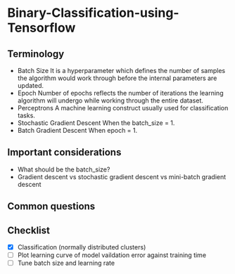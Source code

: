 # Binary-Classification-using-Tensorflow

## Terminology

* Batch Size
  It is a hyperparameter which defines the number of samples the algorithm would work through before the internal parameters are updated.
* Epoch
  Number of epochs reflects the number of iterations the learning algorithm will undergo while working through the entire dataset.
* Perceptrons
  A machine learning construct usually used for classification tasks.
* Stochastic Gradient Descent
  When the batch_size = 1.
* Batch Gradient Descent
  When epoch = 1.

## Important considerations

* What should be the batch_size?
* Gradient descent vs stochastic gradient descent vs mini-batch gradient descent

## Common questions


## Checklist

- [x] Classification (normally distributed clusters)
- [ ] Plot learning curve of model vaildation error against training time
- [ ] Tune batch size and learning rate 
